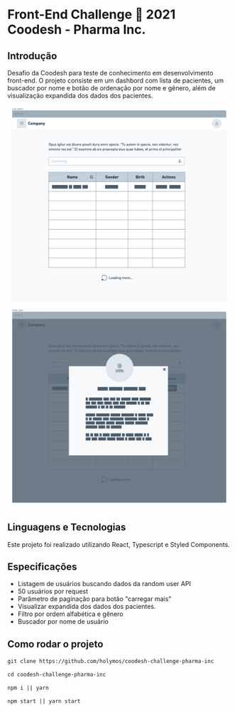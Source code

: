 # Front-End Challenge 🏅 2021 Coodesh - Pharma Inc.

## Introdução

Desafio da Coodesh para teste de conhecimento em desenvolvimento front-end. O projeto consiste em um dashbord com lista de pacientes, um buscador por nome e botão de ordenação por nome e gênero, além de visualização expandida dos dados dos pacientes.

<img src="./src/assets/list.png" />

<img src="./src/assets/view.png" />

## Linguagens e Tecnologias

Este projeto foi realizado utilizando React, Typescript e Styled Components.

## Especificações

- Listagem de usuários buscando dados da random user API
- 50 usuários por request
- Parâmetro de paginação para botão "carregar mais"
- Visualizar expandida dos dados dos pacientes.
- Filtro por ordem alfabética e gênero
- Buscador por nome de usuário

## Como rodar o projeto

```
git clone https://github.com/holymos/coodesh-challenge-pharma-inc
```

```
cd coodesh-challenge-pharma-inc
```

```
npm i || yarn
```

```
npm start || yarn start
```
